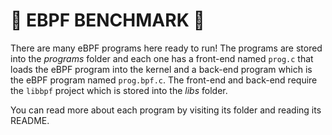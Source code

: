 # 🐝 EBPF BENCHMARK 🐝

There are many eBPF programs here ready to run! The programs are stored into the *programs* folder and each one has a front-end named `prog.c` that loads the eBPF program into the kernel and a back-end program which is the eBPF program named `prog.bpf.c`. The front-end and
back-end require the `libbpf` project which is stored into the *libs* folder.

You can read more about each program by visiting its folder and reading its README.